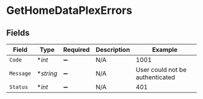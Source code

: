 # GetHomeDataPlexErrors


## Fields

| Field                           | Type                            | Required                        | Description                     | Example                         |
| ------------------------------- | ------------------------------- | ------------------------------- | ------------------------------- | ------------------------------- |
| `Code`                          | **int*                          | :heavy_minus_sign:              | N/A                             | 1001                            |
| `Message`                       | **string*                       | :heavy_minus_sign:              | N/A                             | User could not be authenticated |
| `Status`                        | **int*                          | :heavy_minus_sign:              | N/A                             | 401                             |